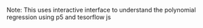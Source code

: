 
Note: 
This uses interactive interface to understand the polynomial regression using p5 and tesorflow js
